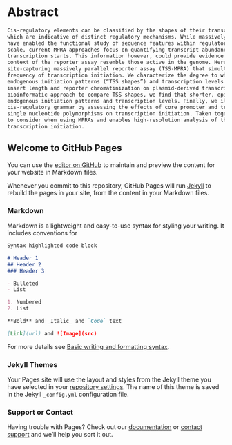 # Abstract
```markdown
Cis-regulatory elements can be classified by the shapes of their transcription initiation patterns,
which are indicative of distinct regulatory mechanisms. While massively parallel reporter assays (MPRAs) 
have enabled the functional study of sequence features within regulatory elements on an unprecedented 
scale, current MPRA approaches focus on quantifying transcript abundance, largely ignoring where 
transcription starts. This information however, could provide evidence that regulatory mechanisms in the 
context of the reporter assay resemble those active in the genome. Here we describe a transcription start 
site-capturing massively parallel reporter assay (TSS-MPRA) that simultaneously measures the location and 
frequency of transcription initiation. We characterize the degree to which plasmid-based MPRAs recapitulate 
endogenous initiation patterns (“TSS shapes”) and transcription levels and evaluate the effects of increasing 
insert length and reporter chromatinization on plasmid-derived transcription initiation. Employing a new 
bioinformatic approach to compare TSS shapes, we find that shorter, episomal constructs most faithfully replicate 
endogenous initiation patterns and transcription levels. Finally, we illustrate how TSS-MPRA can be used to decode 
cis-regulatory grammar by assessing the effects of core promoter and transcription factor motif mutations and 
single nucleotide polymorphisms on transcription initiation. Taken together, TSS-MPRA reveals important caveats
to consider when using MPRAs and enables high-resolution analysis of the sequence grammar underlying 
transcription initiation.
```


## Welcome to GitHub Pages

You can use the [editor on GitHub](https://github.com/c-guzman/keystone_conference/edit/gh-pages/index.md) to maintain and preview the content for your website in Markdown files.

Whenever you commit to this repository, GitHub Pages will run [Jekyll](https://jekyllrb.com/) to rebuild the pages in your site, from the content in your Markdown files.

### Markdown

Markdown is a lightweight and easy-to-use syntax for styling your writing. It includes conventions for

```markdown
Syntax highlighted code block

# Header 1
## Header 2
### Header 3

- Bulleted
- List

1. Numbered
2. List

**Bold** and _Italic_ and `Code` text

[Link](url) and ![Image](src)
```

For more details see [Basic writing and formatting syntax](https://docs.github.com/en/github/writing-on-github/getting-started-with-writing-and-formatting-on-github/basic-writing-and-formatting-syntax).

### Jekyll Themes

Your Pages site will use the layout and styles from the Jekyll theme you have selected in your [repository settings](https://github.com/c-guzman/keystone_conference/settings/pages). The name of this theme is saved in the Jekyll `_config.yml` configuration file.

### Support or Contact

Having trouble with Pages? Check out our [documentation](https://docs.github.com/categories/github-pages-basics/) or [contact support](https://support.github.com/contact) and we’ll help you sort it out.
